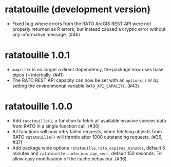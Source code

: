 # ratatouille (development version)
- Fixed bug where errors from the RATO ArcGIS REST API were not properly 
returned as R errors, but instead caused a cryptic error without any 
informative message. (#46)
# ratatouille 1.0.1
- `magrittr` is no longer a direct dependency, the package now uses base pipes 
`|>` internally. (#41)
- The RATO REST API capacity can now be set with an `options()` or by setting 
the environmental variable `RATO_API_CAPACITY`. (#43)
# ratatouille 1.0.0
- Add `ratatouille()`, a function to fetch all available invasive species data 
from RATO in a single function call. (#36)
- All functions will now retry failed requests, when fetching objects from RATO 
`ratatouille()` will throttle after 1000 outstanding requests. (#36, #37)
- Add package wide options `ratatouille.rato_expires_minutes`, default 5 minutes
and `ratatouille.cache_max_age_secs`, default 150 seconds. To allow easy
modification of the cache behaviour. (#36)
